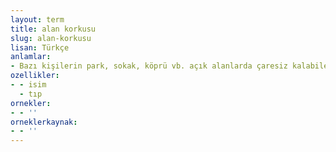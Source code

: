 ```yaml
---
layout: term
title: alan korkusu
slug: alan-korkusu
lisan: Türkçe
anlamlar:
- Bazı kişilerin park, sokak, köprü vb. açık alanlarda çaresiz kalabileceklerini düşünerek duydukları ürkeklik hastalığı; meydan korkusu, agorafobi
ozellikler:
- - isim
  - tıp
ornekler:
- - ''
orneklerkaynak:
- - ''
---
```

